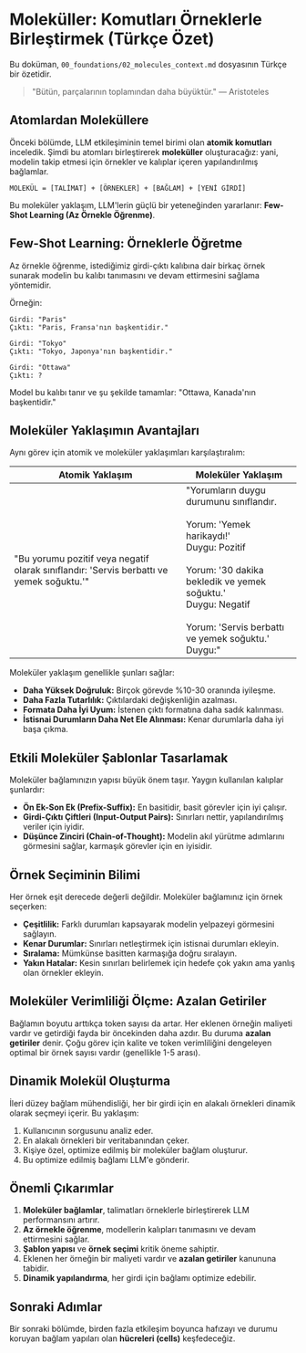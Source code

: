 # Moleküller: Komutları Örneklerle Birleştirmek (Türkçe Özet)

Bu doküman, `00_foundations/02_molecules_context.md` dosyasının Türkçe bir özetidir.

> "Bütün, parçalarının toplamından daha büyüktür." — Aristoteles

## Atomlardan Moleküllere

Önceki bölümde, LLM etkileşiminin temel birimi olan **atomik komutları** inceledik. Şimdi bu atomları birleştirerek **moleküller** oluşturacağız: yani, modelin takip etmesi için örnekler ve kalıplar içeren yapılandırılmış bağlamlar.

`MOLEKÜL = [TALİMAT] + [ÖRNEKLER] + [BAĞLAM] + [YENİ GİRDİ]`

Bu moleküler yaklaşım, LLM'lerin güçlü bir yeteneğinden yararlanır: **Few-Shot Learning (Az Örnekle Öğrenme)**.

## Few-Shot Learning: Örneklerle Öğretme

Az örnekle öğrenme, istediğimiz girdi-çıktı kalıbına dair birkaç örnek sunarak modelin bu kalıbı tanımasını ve devam ettirmesini sağlama yöntemidir.

Örneğin:

```
Girdi: "Paris"
Çıktı: "Paris, Fransa'nın başkentidir."

Girdi: "Tokyo"
Çıktı: "Tokyo, Japonya'nın başkentidir."

Girdi: "Ottawa"
Çıktı: ?
```

Model bu kalıbı tanır ve şu şekilde tamamlar: "Ottawa, Kanada'nın başkentidir."

## Moleküler Yaklaşımın Avantajları

Aynı görev için atomik ve moleküler yaklaşımları karşılaştıralım:

| Atomik Yaklaşım | Moleküler Yaklaşım |
|---|---|
| "Bu yorumu pozitif veya negatif olarak sınıflandır: 'Servis berbattı ve yemek soğuktu.'" | "Yorumların duygu durumunu sınıflandır.<br><br>Yorum: 'Yemek harikaydı!'<br>Duygu: Pozitif<br><br>Yorum: '30 dakika bekledik ve yemek soğuktu.'<br>Duygu: Negatif<br><br>Yorum: 'Servis berbattı ve yemek soğuktu.'<br>Duygu:" |

Moleküler yaklaşım genellikle şunları sağlar:

*   **Daha Yüksek Doğruluk:** Birçok görevde %10-30 oranında iyileşme.
*   **Daha Fazla Tutarlılık:** Çıktılardaki değişkenliğin azalması.
*   **Formata Daha İyi Uyum:** İstenen çıktı formatına daha sadık kalınması.
*   **İstisnai Durumların Daha Net Ele Alınması:** Kenar durumlarla daha iyi başa çıkma.

## Etkili Moleküler Şablonlar Tasarlamak

Moleküler bağlamınızın yapısı büyük önem taşır. Yaygın kullanılan kalıplar şunlardır:

*   **Ön Ek-Son Ek (Prefix-Suffix):** En basitidir, basit görevler için iyi çalışır.
*   **Girdi-Çıktı Çiftleri (Input-Output Pairs):** Sınırları nettir, yapılandırılmış veriler için iyidir.
*   **Düşünce Zinciri (Chain-of-Thought):** Modelin akıl yürütme adımlarını görmesini sağlar, karmaşık görevler için en iyisidir.

## Örnek Seçiminin Bilimi

Her örnek eşit derecede değerli değildir. Moleküler bağlamınız için örnek seçerken:

*   **Çeşitlilik:** Farklı durumları kapsayarak modelin yelpazeyi görmesini sağlayın.
*   **Kenar Durumlar:** Sınırları netleştirmek için istisnai durumları ekleyin.
*   **Sıralama:** Mümkünse basitten karmaşığa doğru sıralayın.
*   **Yakın Hatalar:** Kesin sınırları belirlemek için hedefe çok yakın ama yanlış olan örnekler ekleyin.

## Moleküler Verimliliği Ölçme: Azalan Getiriler

Bağlamın boyutu arttıkça token sayısı da artar. Her eklenen örneğin maliyeti vardır ve getirdiği fayda bir öncekinden daha azdır. Bu duruma **azalan getiriler** denir. Çoğu görev için kalite ve token verimliliğini dengeleyen optimal bir örnek sayısı vardır (genellikle 1-5 arası).

## Dinamik Molekül Oluşturma

İleri düzey bağlam mühendisliği, her bir girdi için en alakalı örnekleri dinamik olarak seçmeyi içerir. Bu yaklaşım:

1.  Kullanıcının sorgusunu analiz eder.
2.  En alakalı örnekleri bir veritabanından çeker.
3.  Kişiye özel, optimize edilmiş bir moleküler bağlam oluşturur.
4.  Bu optimize edilmiş bağlamı LLM'e gönderir.

## Önemli Çıkarımlar

1.  **Moleküler bağlamlar**, talimatları örneklerle birleştirerek LLM performansını artırır.
2.  **Az örnekle öğrenme**, modellerin kalıpları tanımasını ve devam ettirmesini sağlar.
3.  **Şablon yapısı** ve **örnek seçimi** kritik öneme sahiptir.
4.  Eklenen her örneğin bir maliyeti vardır ve **azalan getiriler** kanununa tabidir.
5.  **Dinamik yapılandırma**, her girdi için bağlamı optimize edebilir.

## Sonraki Adımlar

Bir sonraki bölümde, birden fazla etkileşim boyunca hafızayı ve durumu koruyan bağlam yapıları olan **hücreleri (cells)** keşfedeceğiz.
